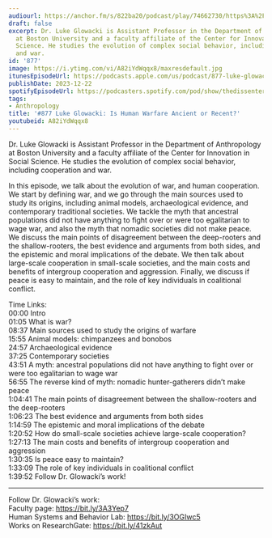 ```yaml
---
audiourl: https://anchor.fm/s/822ba20/podcast/play/74662730/https%3A%2F%2Fd3ctxlq1ktw2nl.cloudfront.net%2Fstaging%2F2023-7-15%2F6eb58771-3007-7bbb-4170-d97280f5e941.m4a
draft: false
excerpt: Dr. Luke Glowacki is Assistant Professor in the Department of Anthropology
  at Boston University and a faculty affiliate of the Center for Innovation in Social
  Science. He studies the evolution of complex social behavior, including cooperation
  and war.
id: '877'
image: https://i.ytimg.com/vi/A82iYdWqqx8/maxresdefault.jpg
itunesEpisodeUrl: https://podcasts.apple.com/us/podcast/877-luke-glowacki-is-human-warfare-ancient-or-recent/id1451347236?i=1000639482151&uo=4
publishDate: 2023-12-22
spotifyEpisodeUrl: https://podcasters.spotify.com/pod/show/thedissenter/episodes/877-Luke-Glowacki-Is-Human-Warfare-Ancient-or-Recent-e2851ca
tags:
- Anthropology
title: '#877 Luke Glowacki: Is Human Warfare Ancient or Recent?'
youtubeid: A82iYdWqqx8
---
```

<div class="timelinks">

Dr. Luke Glowacki is Assistant Professor in the Department of Anthropology at Boston University and a faculty affiliate of the Center for Innovation in Social Science. He studies the evolution of complex social behavior, including cooperation and war.

In this episode, we talk about the evolution of war, and human cooperation. We start by defining war, and we go through the main sources used to study its origins, including animal models, archaeological evidence, and contemporary traditional societies. We tackle the myth that ancestral populations did not have anything to fight over or were too egalitarian to wage war, and also the myth that nomadic societies did not make peace. We discuss the main points of disagreement between the deep-rooters and the shallow-rooters, the best evidence and arguments from both sides, and the epistemic and moral implications of the debate. We then talk about large-scale cooperation in small-scale societies, and the main costs and benefits of intergroup cooperation and aggression. Finally, we discuss if peace is easy to maintain, and the role of key individuals in coalitional conflict.

Time Links:  
<time>00:00</time> Intro  
<time>01:05</time> What is war?  
<time>08:37</time> Main sources used to study the origins of warfare  
<time>15:55</time> Animal models: chimpanzees and bonobos  
<time>24:57</time> Archaeological evidence  
<time>37:25</time> Contemporary societies  
<time>43:51</time> A myth: ancestral populations did not have anything to fight over or were too egalitarian to wage war  
<time>56:55</time> The reverse kind of myth: nomadic hunter-gatherers didn’t make peace  
<time>1:04:41</time> The main points of disagreement between the shallow-rooters and the deep-rooters  
<time>1:06:23</time> The best evidence and arguments from both sides  
<time>1:14:59</time> The epistemic and moral implications of the debate  
<time>1:20:52</time> How do small-scale societies achieve large-scale cooperation?  
<time>1:27:13</time> The main costs and benefits of intergroup cooperation and aggression  
<time>1:30:35</time> Is peace easy to maintain?  
<time>1:33:09</time> The role of key individuals in coalitional conflict  
<time>1:39:52</time> Follow Dr. Glowacki’s work!

---

Follow Dr. Glowacki’s work:  
Faculty page: https://bit.ly/3A3Yep7  
Human Systems and Behavior Lab: https://bit.ly/3OGIwc5  
Works on ResearchGate: https://bit.ly/41zkAut
</div>

